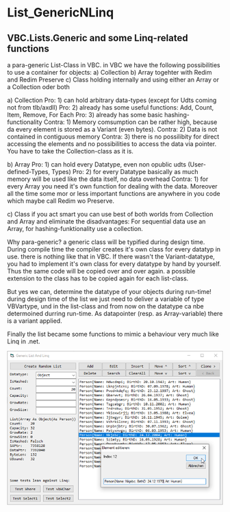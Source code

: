 # List_GenericNLinq
## VBC.Lists.Generic and some Linq-related functions
a para-generic List-Class in VBC.
in VBC we have the following possibilities to use a container for objects:
a) Collection
b) Array togehter with Redim and Redim Preserve
c) Class holding internally and using either an Array or a Collection oder both

a) Collection
Pro: 1) can hold arbitrary data-types (except for Udts coming not from tlb/axdll)
Pro: 2) already has some useful functions: Add, Count, Item, Remove, For Each
Pro: 3) already has some basic hashing-functionality
Contra: 1) Memory comsumption can be rather high, because da every element is stored as a Variant (even bytes).
Contra: 2) Data is not contained in contiguous memory 
Contra: 3) there is no possilibity for direct accessing the elements and no possibilities to access the data via pointer. You have to take the Collection-class as it is.

b) Array
Pro: 1) can hold every Datatype, even non opublic udts (User-defined-Types, Types)
Pro: 2) for every Datatype basically as much memory will be used like the data itself, no data overhead
Contra: 1) for every Array you need it's own function for dealing with the data. Moreover all the time some mor or less important functions are anywhere in you code which maybe call Redim wo Preserve.

c) Class
if you act smart you can use best of both worlds from Collection and Array and eliminate the disadvantages:
For sequential data use an Array, for hashing-funktionality use a collection.

Why para-generic?
a generic class will be typified during design time. During compile time the compiler creates it's own class for every datatyp in use.
there is nothing like that in VBC. If there wasn't the Variant-datatype, you had to implement it's own class for every datatype by hand by yourself. 
Thus the same code will be copied over and over again. a possible extension to the class has to be copied again for each list-class.

But yes we can, determine the datatype of your objects during run-time!
during design time of the list we just need to deliver a variable of type VBVartype, und in the list-class and from now on the datatype ca nbe determoined durring run-time. 
As datapointer (resp. as Array-variable) there is a variant applied.

Finally the list became some functions to mimic a behaviour very much like Linq in .net.

![GenericListLinq Image](Resources/GenericListLinq.png "GenericListLinq Image") 